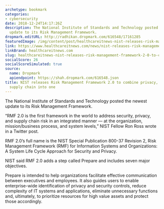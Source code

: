 ```yaml
---
archetype: bookmark
categories:
- cybersecurity
date: 2018-12-24T14:17:26Z
description: The National Institute of Standards and Technology posted the newest
  update to its Risk Management Framework.
dropmark.editURL: http://radhikan.dropmark.com/616548/17161285
featuredImage: /img/content/post/healthcareitnews-nist-releases-risk-management-framework-2-0-to-combine-privacy-security-and-supply-chain-into-one.png
link: https://www.healthcareitnews.com/news/nist-releases-risk-management-framework-20-combine-privacy-security-and-supply-chain-one
linkBrand: healthcareitnews.com
slug: healthcareitnews-nist-releases-risk-management-framework-2-0-to-combine-privacy-security-and-supply-chain-into-one
socialScore: 26
socialScoreSimulated: true
source:
  name: Dropmark
  apiendpoint: https://shah.dropmark.com/616548.json
title: NIST releases Risk Management Framework 2.0 to combine privacy, security and
  supply chain into one
---
```

The National Institute of Standards and Technology posted the newest update to its Risk Management Framework.

“RMF 2.0 is the first framework in the world to address security, privacy, and supply chain risk in an integrated manner — at the organization, mission/business process, and system levels,” NIST Fellow Ron Ross wrote in a Twitter post.

RMF 2.0’s full name is the NIST Special Publication 800-37 Revision 2, Risk Management Framework (RMF) for Information Systems and Organizations: A System Life Cycle Approach for Security and Privacy.

NIST said RMF 2.0 adds a step called Prepare and includes seven major objectives.

Prepare is intended to help organizations facilitate effective communication between executives and employees. It also guides users to enable enterprise-wide identification of privacy and security controls, reduce complexity of IT systems and applications, eliminate unnecessary functions and, ultimately, to prioritize resources for high value assets and protect those accordingly.

